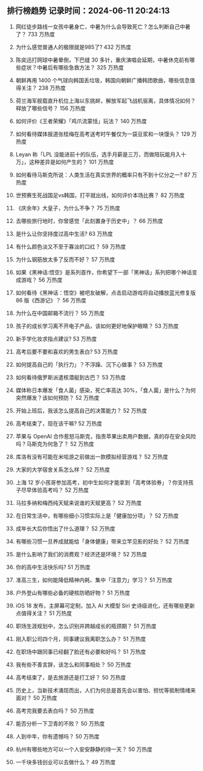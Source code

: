 
## 排行榜趋势 记录时间：2024-06-11 20:24:13
  
  1. 网红徒步路线一女孩中暑身亡，中暑为什么会导致死亡？怎么判断自己中暑了？ 733 万热度
    
  2. 为什么感觉普通人的极限就是985了? 432 万热度
    
  3. 陈奕迅打网球中暑晕倒，下巴缝 30 多针，重庆演唱会延期，中暑休克前有哪些症状？中暑后有哪些急救方法？ 325 万热度
    
  4. 朝鲜再用 1400 个气球向韩国丢垃圾，韩国向朝鲜广播韩团歌曲，哪些信息值得关注？ 238 万热度
    
  5. 荷兰海军舰载直升机位上海以东挑衅，解放军起飞战机驱离，具体情况如何？释放了哪些信号？ 156 万热度
    
  6. 如何评价《王者荣耀》「鸡爪流蒙恬」玩法？ 140 万热度
    
  7. 如何看待媒体报道张桂梅在高考送考时午餐仅为一袋豆浆和一块馒头？ 129 万热度
    
  8. Leyan 称「LPL 没能进前十的队伍，选手月薪是三万，而做陪玩能月入十万」，这种差异是如何产生的？ 101 万热度
    
  9. 如何看待马斯克所说：人类生活在真实世界的概率只有不到十亿分之一? 87 万热度
    
  10. 世预赛生死战国足vs韩国，打平就出线，如何评价本场比赛？ 82 万热度
    
  11. 《庆余年》大皇子，为什么不争？ 75 万热度
    
  12. 去哪些旅行地时，你曾感觉「此刻置身于历史中」？ 66 万热度
    
  13. 是什么让你坚持度过高中生活? 63 万热度
    
  14. 有什么颜色淡又不至于寡淡的口红？ 59 万热度
    
  15. 为什么钢筋放太多了反而不好？ 57 万热度
    
  16. 如果《黑神话:悟空》是系列首作，你希望下一部「黑神话」系列把哪个神话变成游戏？ 56 万热度
    
  17. 如何看待《黑神话：悟空》被吧友破解，点击启动游戏将自动播放蓝光修复版 86 版《西游记》？ 56 万热度
    
  18. 为什么在中国邮箱不流行？ 55 万热度
    
  19. 孩子的成长学习离不开电子产品，该如何更好地保护眼睛？ 53 万热度
    
  20. 新手学化妆求指点建议? 53 万热度
    
  21. 高考后要不要和喜欢的男生表白? 53 万热度
    
  22. 如何提高自己的「执行力」？不浮躁、沉下心做事？ 53 万热度
    
  23. 如何看待俄罗斯派遣核潜艇到古巴？ 53 万热度
    
  24. 媒体称日本爆发「食人菌」感染，死亡率高达 30%，「食人菌」是什么？为何突然爆发？该如何预防？ 52 万热度
    
  25. 开始上班后，我该怎么提高自己的决策能力？ 52 万热度
    
  26. 高考结束了，现在该干嘛? 52 万热度
    
  27. 苹果与 OpenAI 合作惹怒马斯克，指责苹果出卖用户数据，真的存在安全风险吗？马斯克为何急了？ 52 万热度
    
  28. 库洛有没有可能在米哈游之前做出一款模拟经营游戏？ 52 万热度
    
  29. 大家的大学宿舍关系怎么样？ 52 万热度
    
  30. 上海 12 岁小孩哥参加高考，初中生如何才能拿到「高考体验券」？你支持孩子尽早体验高考吗？ 52 万热度
    
  31. 马拉多纳和梅西纯天赋来说谁的天赋更高？ 52 万热度
    
  32. 在日常生活中，有哪些细小习惯实际上是「健康加分项」？ 52 万热度
    
  33. 成年长大后你悟出了什么道理？ 52 万热度
    
  34. 有哪些习惯一旦养成就能给「身体健康」带来立竿见影的好处？ 52 万热度
    
  35. 是什么影响了我们的消费观？经济还是环境？ 52 万热度
    
  36. 你的高中生活快乐吗? 51 万热度
    
  37. 准高三生，如何能降低精神内耗、集中「注意力」学习？ 51 万热度
    
  38. 户外登山有哪些必备的硬核防晒好物？ 51 万热度
    
  39. iOS 18 发布，主屏幕可定制，加入 AI 大模型 Siri 史诗级进化，还有哪些更新点值得关注？ 51 万热度
    
  40. 职场生涯规划中，怎么识别并跨越成长的瓶颈期？ 51 万热度
    
  41. 刚入职公司四个月，同事建议我离职怎么办？ 51 万热度
    
  42. 在职场中跟同事已经翻了脸还有必要和好吗？ 51 万热度
    
  43. 我有些不善言辞，该怎么和同事相处？ 50 万热度
    
  44. 高考结束了，是去旅游还是打工好？ 50 万热度
    
  45. 历史上，当新技术涌现而出，人们为何总是首先会以害怕、担忧等抵制情绪来面对？ 50 万热度
    
  46. 高考完我要去表白吗？ 50 万热度
    
  47. 能否分析一下卫青的不败？ 50 万热度
    
  48. 人到中年，你有遗憾吗？ 50 万热度
    
  49. 杭州有哪些地方可以一个人安安静静的待一天？ 50 万热度
    
  50. 一千块多钱创业可以去做什么？ 49 万热度
    